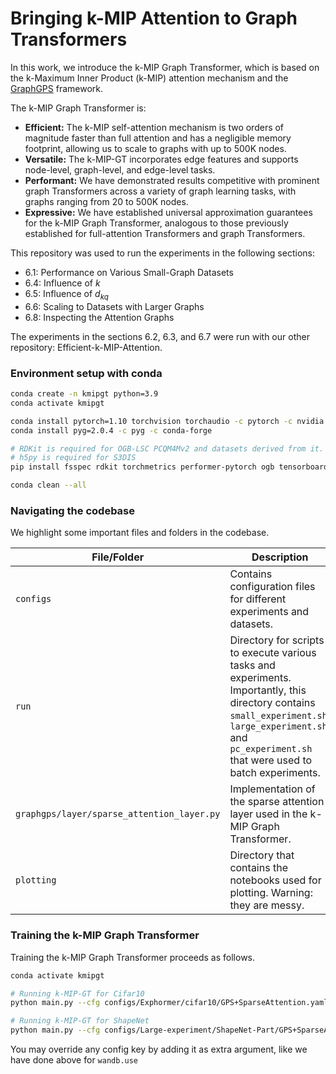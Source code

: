 # Bringing k-MIP Attention to Graph Transformers


In this work, we introduce the k-MIP Graph Transformer, which is based on the k-Maximum Inner Product (k-MIP) attention mechanism and the [GraphGPS](https://github.com/rampasek/GraphGPS) framework.

The k-MIP Graph Transformer is:

- **Efficient:** The k-MIP self-attention mechanism is two orders of magnitude faster than full attention and has a negligible memory footprint, allowing us to scale to graphs with up to 500K nodes.
- **Versatile:** The k-MIP-GT incorporates edge features and supports node-level, graph-level, and edge-level tasks.
- **Performant:** We have demonstrated results competitive with prominent graph Transformers across a variety of graph learning tasks, with graphs ranging from 20 to 500K nodes.
- **Expressive:** We have established universal approximation guarantees for the k-MIP Graph Transformer, analogous to those previously established for full-attention Transformers and graph Transformers.

This repository was used to run the experiments in the following sections:

- 6.1: Performance on Various Small-Graph Datasets
- 6.4: Influence of $k$
- 6.5: Influence of $d_{kq}$
- 6.6: Scaling to Datasets with Larger Graphs
- 6.8: Inspecting the Attention Graphs

The experiments in the sections 6.2, 6.3, and 6.7 were run with our other repository: Efficient-k-MIP-Attention.


### Environment setup with conda

```bash
conda create -n kmipgt python=3.9
conda activate kmipgt

conda install pytorch=1.10 torchvision torchaudio -c pytorch -c nvidia
conda install pyg=2.0.4 -c pyg -c conda-forge

# RDKit is required for OGB-LSC PCQM4Mv2 and datasets derived from it.
# h5py is required for S3DIS  
pip install fsspec rdkit torchmetrics performer-pytorch ogb tensorboardX wandb pykeops ipykernel h5py cupy-cuda12x

conda clean --all
```

### Navigating the codebase

We highlight some important files and folders in the codebase.

| File/Folder                          | Description                                                                 |
|----------------------------|-----------------------------------------------------------------------------|
| `configs`                            | Contains configuration files for different experiments and datasets.        |
| `run`                                | Directory for scripts to execute various tasks and experiments. Importantly, this directory contains `small_experiment.sh`, `large_experiment.sh` and `pc_experiment.sh` that were used to batch experiments.             |
| `graphgps/layer/sparse_attention_layer.py` | Implementation of the sparse attention layer used in the k-MIP Graph Transformer. |
| `plotting` | Directory that contains the notebooks used for plotting. Warning: they are messy. |


### Training the k-MIP Graph Transformer

Training the k-MIP Graph Transformer proceeds as follows.

```bash
conda activate kmipgt

# Running k-MIP-GT for Cifar10
python main.py --cfg configs/Exphormer/cifar10/GPS+SparseAttention.yaml wandb.use False

# Running k-MIP-GT for ShapeNet
python main.py --cfg configs/Large-experiment/ShapeNet-Part/GPS+SparseAttention-8l.yaml wandb.use False
```
You may override any config key by adding it as extra argument, like we have done above for `wandb.use`



<!-- ## Citation

Our work can be cited using the following bibtex:
```bibtex

``` -->

